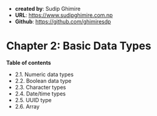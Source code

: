 - **created by**: Sudip Ghimire
- **URL**: https://www.sudipghimire.com.np
- **Github**: https://github.com/ghimiresdp


# Chapter 2: Basic Data Types


**Table of contents**

- 2.1. Numeric data types
- 2.2. Boolean data type
- 2.3. Character types
- 2.4. Date/time types
- 2.5. UUID type
- 2.6. Array
